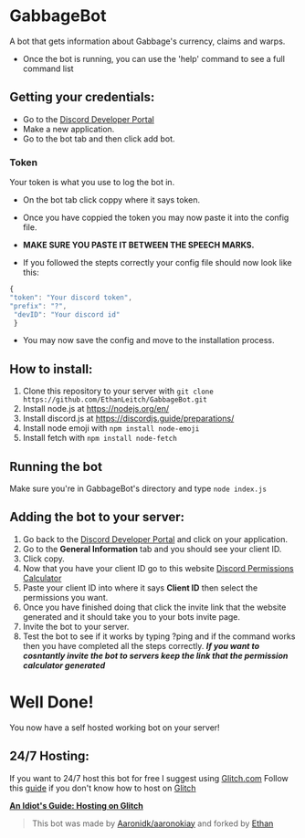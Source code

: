 # GabbageBot
A bot that gets information about Gabbage's currency, claims and warps.
* Once the bot is running, you can use the 'help' command to see a full command list

## Getting your credentials:
* Go to the [Discord Developer Portal](https://discordapp.com/developers/applications/)
* Make a new application.
* Go to the bot tab and then click add bot.
### Token
Your token is what you use to log the bot in.
* On the bot tab click coppy where it says token.
* Once you have coppied the token you may now paste it into the config file.
* **MAKE SURE YOU PASTE IT BETWEEN THE SPEECH MARKS.**

 * If you followed the stepts correctly your config file should now look like this:
  ```js 
  {
  "token": "Your discord token",
  "prefix": "?",
   "devID": "Your discord id"
   }
  ```
  * You may now save the config and move to the installation process.

## How to install:
1. Clone this repository to your server with `git clone https://github.com/EthanLeitch/GabbageBot.git`
2. Install node.js at https://nodejs.org/en/
3. Install discord.js at https://discordjs.guide/preparations/
4. Install node emoji with `npm install node-emoji`
5. Install fetch with `npm install node-fetch`

## Running the bot
Make sure you're in GabbageBot's directory and type `node index.js`

## Adding the bot to your server:
1. Go back to the [Discord Developer Portal](https://discordapp.com/developers/applications/) and click on your application.
2. Go to the **General Information** tab and you should see your client ID.
3. Click copy.
4. Now that you have your client ID go to this website [Discord Permissions Calculator](https://discordapi.com/permissions.html#305261654)
5. Paste your client ID into where it says **Client ID** then select the permissions you want.
6. Once you have finished doing that click the invite link that the website generated and it should take you to your bots invite page.
7. Invite the bot to your server.
8. Test the bot to see if it works by typing ?ping and if the command works then you have completed all the steps correctly.
***If you want to cosntantly invite the bot to servers keep the link that the permission calculator generated***

# Well Done!
You now have a self hosted working bot on your server!

## 24/7 Hosting:

If you want to 24/7 host this bot for free I suggest using [Glitch.com](https://glitch.com)
Follow this [guide](https://anidiots.guide/other-guides/hosting-on-glitch) if you don't know how to host on [Glitch](https://glitch.com)

[**An Idiot's Guide: Hosting on Glitch**](https://anidiots.guide/other-guides/hosting-on-glitch)

> This bot was made by [Aaronidk/aaronokiay](https://aaronokiay.glitch.me) and forked by [Ethan](https://github.com/EthanLeitch)
